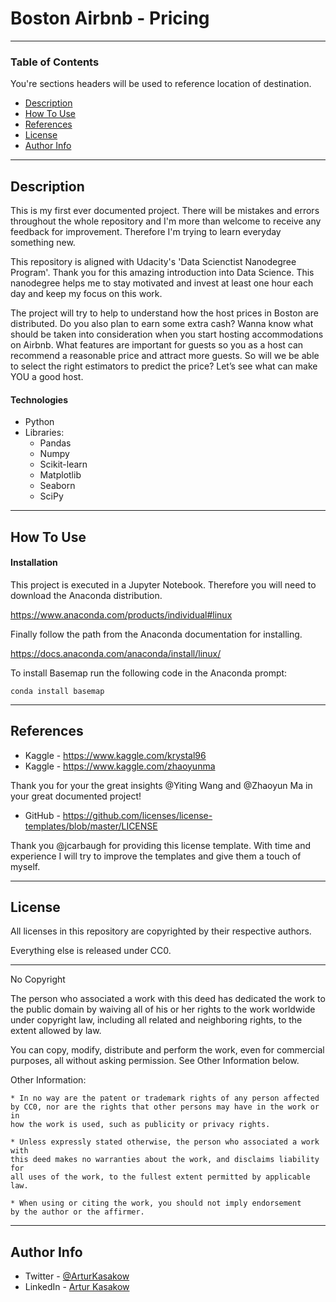 # Boston Airbnb - Pricing

---

### Table of Contents
You're sections headers will be used to reference location of destination.

- [Description](#description)
- [How To Use](#how-to-use)
- [References](#references)
- [License](#license)
- [Author Info](#author-info)

---

## Description

This is my first ever documented project. There will be mistakes and errors throughout the whole 
repository and I'm more than welcome to receive any feedback for improvement. Therefore I'm trying
to learn everyday something new. 

This repository is aligned with Udacity's 'Data Scienctist Nanodegree Program'. Thank you for this amazing introduction
into Data Science. This nanodegree helps me to stay motivated and invest at least one hour each day and keep my focus
on this work.

The project will try to help to understand how the host prices in Boston are distributed. Do you also plan to earn some extra cash? Wanna know what should be taken into consideration when you start hosting accommodations on Airbnb. What features are important for guests so you as a host can recommend a reasonable price and attract more guests. So will we be able to select the right estimators to predict the price? Let’s see what can make YOU a good host.

#### Technologies

- Python
- Libraries:
    - Pandas
    - Numpy
    - Scikit-learn
    - Matplotlib
    - Seaborn
    - SciPy


---

## How To Use

#### Installation

This project is executed in a Jupyter Notebook.
Therefore you will need to download the Anaconda distribution.

https://www.anaconda.com/products/individual#linux

Finally follow the path from the Anaconda documentation for
installing.

https://docs.anaconda.com/anaconda/install/linux/

To install Basemap run the following code in the Anaconda prompt:

`conda install basemap`

---

## References

- Kaggle - https://www.kaggle.com/krystal96 
- Kaggle - https://www.kaggle.com/zhaoyunma

Thank you for your the great insights @Yiting Wang and @Zhaoyun Ma in your great documented project!

- GitHub - https://github.com/licenses/license-templates/blob/master/LICENSE

Thank you @jcarbaugh for providing this license template. With time and experience I will try to improve the templates
and give them a touch of myself.


---

## License

All licenses in this repository are copyrighted by their respective authors.

Everything else is released under CC0.

------------------------------------------------------------------------------

No Copyright

The person who associated a work with this deed has dedicated the work to the
public domain by waiving all of his or her rights to the work worldwide under
copyright law, including all related and neighboring rights,
to the extent allowed by law.

You can copy, modify, distribute and perform the work, even for commercial
purposes, all without asking permission. See Other Information below.

Other Information:

    * In no way are the patent or trademark rights of any person affected
    by CC0, nor are the rights that other persons may have in the work or in
    how the work is used, such as publicity or privacy rights.

    * Unless expressly stated otherwise, the person who associated a work with
    this deed makes no warranties about the work, and disclaims liability for
    all uses of the work, to the fullest extent permitted by applicable law.

    * When using or citing the work, you should not imply endorsement
    by the author or the affirmer.


---

## Author Info

- Twitter - [@ArturKasakow](https://twitter.com/arturkasakow)
- LinkedIn - [Artur Kasakow](https://linkedin.com/in/arturkasakow/)

